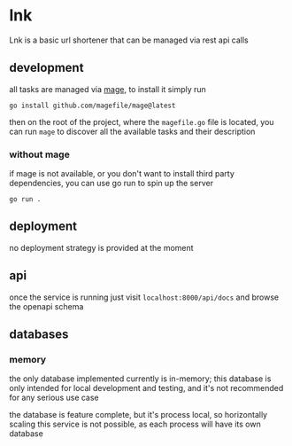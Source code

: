 # lnk

Lnk is a basic url shortener that can be managed via rest api calls

## development

all tasks are managed via [mage](https://magefile.org/), to install it simply run
```shell
go install github.com/magefile/mage@latest
```

then on the root of the project, where the `magefile.go` file is located, you can
run `mage` to discover all the available tasks and their description

### without mage

if mage is not available, or you don't want to install third party dependencies, you can use go run to spin up the server

```shell
go run .
```

## deployment

no deployment strategy is provided at the moment

## api

once the service is running just visit `localhost:8000/api/docs` and browse the openapi schema

## databases

### memory

the only database implemented currently is in-memory; this database is only intended for local development and testing, and it's not recommended for any serious use case

the database is feature complete, but it's process local, so horizontally scaling this service is not possible, as each process will have its own database
